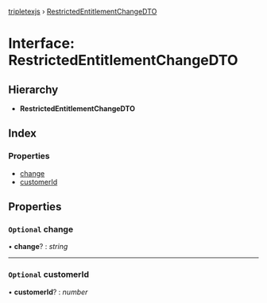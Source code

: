 [tripletexjs](../README.md) › [RestrictedEntitlementChangeDTO](restrictedentitlementchangedto.md)

# Interface: RestrictedEntitlementChangeDTO

## Hierarchy

* **RestrictedEntitlementChangeDTO**

## Index

### Properties

* [change](restrictedentitlementchangedto.md#optional-change)
* [customerId](restrictedentitlementchangedto.md#optional-customerid)

## Properties

### `Optional` change

• **change**? : *string*

___

### `Optional` customerId

• **customerId**? : *number*
